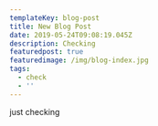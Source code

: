 ```yaml
---
templateKey: blog-post
title: New Blog Post
date: 2019-05-24T09:08:19.045Z
description: Checking
featuredpost: true
featuredimage: /img/blog-index.jpg
tags:
  - check
  - ''
---
```

just checking
